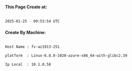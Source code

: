 
   
#### This Page Create at:

```bash

2025-01-25 - 09:53:54 UTC

```

#### Create By Machine:

```bash

Host Name : fv-az1913-251

platform  : Linux-6.8.0-1020-azure-x86_64-with-glibc2.39

Ip Local  : 10.1.0.58

```

